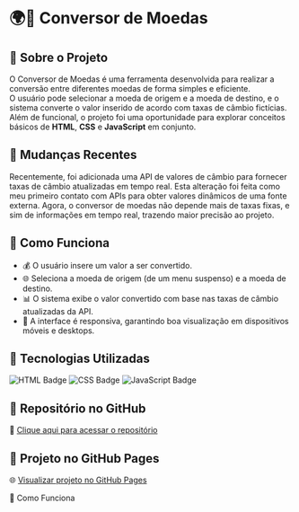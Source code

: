 <h1>🌍💸 Conversor de Moedas</h1>
<h2>🔹 Sobre o Projeto</h2>
<p>
    O Conversor de Moedas é uma ferramenta desenvolvida para realizar a conversão entre diferentes moedas de forma simples e eficiente.<br>
    O usuário pode selecionar a moeda de origem e a moeda de destino, e o sistema converte o valor inserido de acordo com taxas de câmbio fictícias.<br>
    Além de funcional, o projeto foi uma oportunidade para explorar conceitos básicos de <b>HTML</b>, <b>CSS</b> e <b>JavaScript</b> em conjunto.
</p>

<h2>🔹 Mudanças Recentes</h2>
<p>Recentemente, foi adicionada uma API de valores de câmbio para fornecer taxas de câmbio atualizadas em tempo real. Esta alteração foi feita como meu primeiro contato com APIs para obter valores dinâmicos de uma fonte externa. Agora, o conversor de moedas não depende mais de taxas fixas, e sim de informações em tempo real, trazendo maior precisão ao projeto.<p>

<h2>🔹 Como Funciona</h2>

<ul>
    <li>💰 O usuário insere um valor a ser convertido.</li>
<li>🌐 Seleciona a moeda de origem (de um menu suspenso) e a moeda de destino.</li>
<li>📊 O sistema exibe o valor convertido com base nas taxas de câmbio atualizadas da API.</li>
<li>📱 A interface é responsiva, garantindo boa visualização em dispositivos móveis e desktops.</li>
</ul>

<h2>🔹 Tecnologias Utilizadas</h2>
<p>
    <img alt="HTML Badge" src="https://img.shields.io/badge/HTML5-E34F26?style=for-the-badge&logo=html5&logoColor=white">
    <img alt="CSS Badge" src="https://img.shields.io/badge/CSS3-1572B6?style=for-the-badge&logo=css3&logoColor=white">
    <img alt="JavaScript Badge" src="https://img.shields.io/badge/JavaScript-F7DF1E?style=for-the-badge&logo=javascript&logoColor=black">
</p>

<h2>🔹 Repositório no GitHub</h2>
<p>📂 <a href="https://github.com/ErikBdaSilva20/Conversor-de-Moedas" target="_blank">Clique aqui para acessar o repositório</a></p>

<h2>🔹 Projeto no GitHub Pages</h2>
<p>🌐 <a href="https://erikbdasilva20.github.io/Conversor-de-Moedas" target="_blank">Visualizar projeto no GitHub Pages</a></p>

🔹 Como Funciona
 
